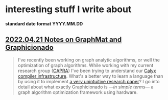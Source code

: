 # interesting stuff I write about
#### standard date format YYYY.MM.DD

## [2022.04.21 Notes on GraphMat and Graphicionado](http://blog.jpramos.me/2022.04.21)
> I've recently been working on graph analytic algorithms, or well the optimization of graph algorithms. While working with my current research group ([CAPRA](https://capra.cs.cornell.edu)) I've been trying to understand our [Calyx compiler infrastructure](calyxir.org). What's a better way to learn a language than by using it to implement [a very unintuitive research paper](https://mrmgroup.cs.princeton.edu/papers/taejun_micro16.pdf)? I go into detail about what exactly Graphicionado is —*in simple terms*—  a graph algorithm optimization framework using hardware.
